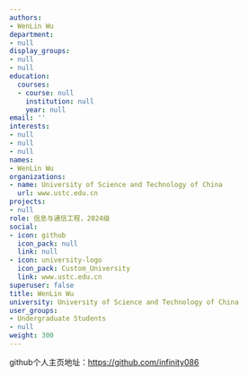 ```yaml
---
authors:
- WenLin Wu
department:
- null
display_groups:
- null
- null
education:
  courses:
  - course: null
    institution: null
    year: null
email: ''
interests:
- null
- null
- null
names:
- WenLin Wu
organizations:
- name: University of Science and Technology of China
  url: www.ustc.edu.cn
projects:
- null
role: 信息与通信工程，2024级
social:
- icon: github
  icon_pack: null
  link: null
- icon: university-logo
  icon_pack: Custom_University
  link: www.ustc.edu.cn
superuser: false
title: WenLin Wu
university: University of Science and Technology of China
user_groups:
- Undergraduate Students
- null
weight: 300
---
```


github个人主页地址：https://github.com/infinity086
